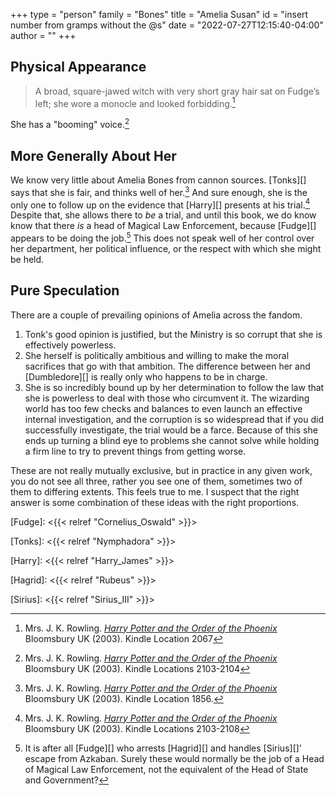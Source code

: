 +++
type = "person"
family = "Bones"
title = "Amelia Susan"
id = "insert number from gramps without the @s"
date = "2022-07-27T12:15:40-04:00"
author = ""
+++


## Physical Appearance

> A broad, square-jawed witch with very short gray hair sat on Fudge’s left; she wore a monocle and looked forbidding.[^221213-3] 

She has a "booming" voice.[^221213-5]

## More Generally About Her

We know very little about Amelia Bones from cannon sources.  [Tonks][] says
that she is fair, and thinks well of her.[^221213-2]  And sure enough, she is
the only one to follow up on the evidence that [Harry][] presents at his
trial.[^221213-4]  Despite that, she allows there to *be* a trial, and until
this book, we do know know that there *is* a head of Magical Law Enforcement,
because [Fudge][] appears to be doing the job.[^221213-6]  This does not speak
well of her control over her department, her political influence, or the
respect with which she might be held.

## Pure Speculation

There are a couple of prevailing opinions of Amelia across the fandom.  

1. Tonk's good opinion is justified, but the Ministry is so corrupt that she is
   effectively powerless.
1. She herself is politically ambitious and willing to make the moral
   sacrifices that go with that ambition.  The difference between her and
   [Dumbledore][] is really only who happens to be in charge. 
1. She is so incredibly bound up by her determination to follow the law that
   she is powerless to deal with those who circumvent it.  The wizarding world
   has too few checks and balances to even launch an effective internal
   investigation, and the corruption is so widespread that if you did
   successfully investigate, the trial would be a farce.  Because of this she
   ends up turning a blind eye to problems she cannot solve while holding a
   firm line to try to prevent things from getting worse.

These are not really mutually exclusive, but in practice in any given work, you
do not see all three, rather you see one of them, sometimes two of them to
differing extents.  This feels true to me.  I suspect that the right answer is
some combination of these ideas with the right proportions.

[^221213-6]: It is after all [Fudge][] who arrests [Hagrid][] and handles
  [Sirius][]' escape from Azkaban.  Surely these would normally be the job of a
  Head of Magical Law Enforcement, not the equivalent of the Head of State and
  Government?

[Fudge]: <{{< relref "Cornelius_Oswald" >}}>

[Tonks]: <{{< relref "Nymphadora" >}}>

[Harry]: <{{< relref "Harry_James" >}}>

[Hagrid]: <{{< relref "Rubeus" >}}>

[Sirius]: <{{< relref "Sirius_III" >}}>

[^221213-2]: Mrs. J. K. Rowling.
    _[Harry Potter and the Order of the Phoenix](https://www.librarything.com/work/115/book/225886709)_
    Bloomsbury UK (2003). Kindle Location 1856.

[^221213-3]: Mrs. J. K. Rowling.
    _[Harry Potter and the Order of the Phoenix](https://www.librarything.com/work/115/book/225886709)_
    Bloomsbury UK (2003). Kindle Location 2067

[^221213-4]: Mrs. J. K. Rowling.
    _[Harry Potter and the Order of the Phoenix](https://www.librarything.com/work/115/book/225886709)_
    Bloomsbury UK (2003). Kindle Locations 2103-2108

[^221213-5]: Mrs. J. K. Rowling.
    _[Harry Potter and the Order of the Phoenix](https://www.librarything.com/work/115/book/225886709)_
    Bloomsbury UK (2003). Kindle Locations 2103-2104


